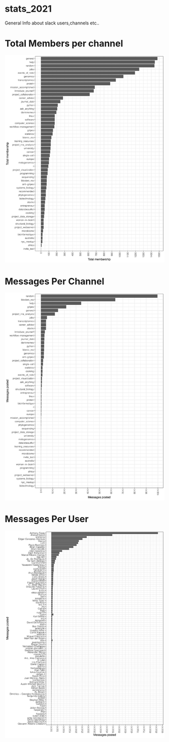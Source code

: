 # stats_2021
General Info about slack users,channels etc..


# Total Members per channel 
![Tmembers](./members_channel.png)

# Messages Per Channel
![Tmessages](./messages_channels.png)

# Messages Per User
![Tmessages](./messages.png)

